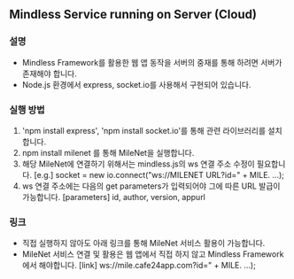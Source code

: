 ## Mindless Service running on Server (Cloud)

### 설명
- Mindless Framework를 활용한 웹 앱 동작을 서버의 중재를 통해 하려면 서버가 존재해야 합니다.
- Node.js 환경에서 express, socket.io를 사용해서 구현되어 있습니다.

### 실행 방법
1. 'npm install express', 'npm install socket.io'를 통해 관련 라이브러리를 설치합니다.
2. npm install milenet 를 통해 MileNet을 실행합니다.
3. 해당 MileNet에 연결하기 위해서는 mindless.js의 ws 연결 주소 수정이 필요합니다.
[e.g.] socket = new io.connect("ws://MILENET URL?id=" + MILE. ...);
4. ws 연결 주소에는 다음의 get parameters가 입력되어야 그에 따른 URL 발급이 가능합니다.
[parameters] id, author, version, appurl

### 링크
- 직접 실행하지 않아도 아래 링크를 통해 MileNet 서비스 활용이 가능합니다.
- MileNet 서비스 연결 및 활용은 웹 앱에서 직접 하지 않고 Mindless Framework에서 해야합니다.
[link] ws://mile.cafe24app.com?id=" + MILE. ...);
